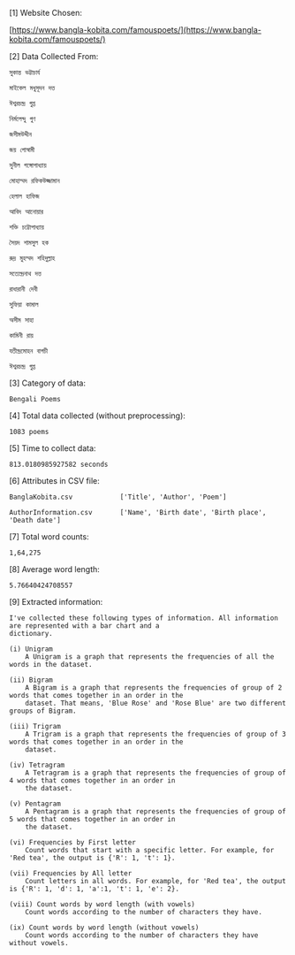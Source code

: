[1] Website Chosen:

   [https://www.bangla-kobita.com/famouspoets/](https://www.bangla-kobita.com/famouspoets/)


[2] Data Collected From:

    সুকান্ত ভট্টাচার্য
    
    মাইকেল মধুসূদন দত্ত
    
    ঈশ্বরচন্দ্র গুপ্ত
    
    নির্মলেন্দু গুণ
    
    জসীমউদ্দীন
    
    জয় গোস্বামী
    
    সুনীল গঙ্গোপাধ্যায়
    
    মোহাম্মদ রফিকউজ্জামান
    
    হেলাল হাফিজ
    
    আবিদ আনোয়ার
    
    শক্তি চট্টোপাধ্যায়
    
    সৈয়দ শামসুল হক
    
    রুদ্র মুহম্মদ শহিদুল্লাহ
    
    সত্যেন্দ্রনাথ দত্ত
    
    রাধারানী দেবী
    
    সুফিয়া কামাল
    
    অসীম সাহা
    
    কামিনী রায়
    
    যতীন্দ্রমোহন বাগচী
    
    ঈশ্বরচন্দ্র গুপ্ত


[3] Category of data:
    
    Bengali Poems


[4] Total data collected (without preprocessing):
    
    1083 poems


[5] Time to collect data:
    
    813.0180985927582 seconds


[6] Attributes in CSV file:
    
    BanglaKobita.csv            ['Title', 'Author', 'Poem']
    
    AuthorInformation.csv       ['Name', 'Birth date', 'Birth place', 'Death date']


[7] Total word counts:
    
    1,64,275


[8] Average word length:
    
    5.76640424708557


[9] Extracted information:
    
    I've collected these following types of information. All information are represented with a bar chart and a
    dictionary.

    (i) Unigram
        A Unigram is a graph that represents the frequencies of all the words in the dataset.

    (ii) Bigram
        A Bigram is a graph that represents the frequencies of group of 2 words that comes together in an order in the
        dataset. That means, 'Blue Rose' and 'Rose Blue' are two different groups of Bigram.

    (iii) Trigram
        A Trigram is a graph that represents the frequencies of group of 3 words that comes together in an order in the
        dataset.

    (iv) Tetragram
        A Tetragram is a graph that represents the frequencies of group of 4 words that comes together in an order in
        the dataset.

    (v) Pentagram
        A Pentagram is a graph that represents the frequencies of group of 5 words that comes together in an order in
        the dataset.

    (vi) Frequencies by First letter
        Count words that start with a specific letter. For example, for 'Red tea', the output is {'R': 1, 't': 1}.

    (vii) Frequencies by All letter
        Count letters in all words. For example, for 'Red tea', the output is {'R': 1, 'd': 1, 'a':1, 't': 1, 'e': 2}.

    (viii) Count words by word length (with vowels)
        Count words according to the number of characters they have.

    (ix) Count words by word length (without vowels)
        Count words according to the number of characters they have without vowels.
